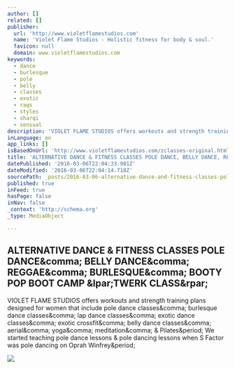```yaml
---
author: []
related: []
publisher:
  url: 'http://www.violetflamestudios.com'
  name: 'Violet Flame Studios - Holistic fitness for body & soul.'
  favicon: null
  domain: www.violetflamestudios.com
keywords:
  - dance
  - burlesque
  - pole
  - belly
  - classes
  - exotic
  - raqs
  - styles
  - sharqi
  - sensual
description: 'VIOLET FLAME STUDIOS offers workouts and strength training plans designed for women that include pole dance classes, burlesque dance classes, lap dance classes, exotic dance classes, exotic crossfit, belly dance classes, aerial, yoga, meditation, & Pilates. We started teaching pole dance lessons & pole dancing lessons when S Factor was pole dancing on Oprah Winfrey.'
inLanguage: en
app_links: []
isBasedOnUrl: 'http://www.violetflamestudios.com/zclasses-original.html'
title: 'ALTERNATIVE DANCE & FITNESS CLASSES POLE DANCE, BELLY DANCE, REGGAE, BURLESQUE, BOOTY POP BOOT CAMP (TWERK CLASS)'
datePublished: '2016-03-06T22:04:33.901Z'
dateModified: '2016-03-06T22:04:14.718Z'
sourcePath: _posts/2016-03-06-alternative-dance-and-fitness-classes-pole-dance-belly-dance.md
published: true
inFeed: true
hasPage: false
inNav: false
_context: 'http://schema.org'
_type: MediaObject

---
```

<article style=""><h1>ALTERNATIVE DANCE &amp; FITNESS CLASSES POLE DANCE&amp;comma; BELLY DANCE&amp;comma; REGGAE&amp;comma; BURLESQUE&amp;comma; BOOTY POP BOOT CAMP &amp;lpar;TWERK CLASS&amp;rpar;</h1><p>VIOLET FLAME STUDIOS offers workouts and strength training plans designed for women that include pole dance classes&amp;comma; burlesque dance classes&amp;comma; lap dance classes&amp;comma; exotic dance classes&amp;comma; exotic crossfit&amp;comma; belly dance classes&amp;comma; aerial&amp;comma; yoga&amp;comma; meditation&amp;comma; &amp; Pilates&amp;period; We started teaching pole dance lessons &amp; pole dancing lessons when S Factor was pole dancing on Oprah Winfrey&amp;period;</p><img src="http://nebula.wsimg.com/f4a3b6788059a7e90685cb82314059d8?AccessKeyId=E86E68518B6DDA2210CB&amp;disposition=0&amp;alloworigin=1" /></article>